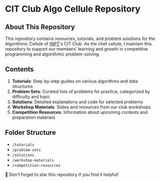 # CIT Club Algo Cellule Repository

## About This Repository
This repository contains resources, tutorials, and problem solutions for the Algorithmic Cellule of [INPT](https://www.inpt.ac.ma/)'s CIT Club. As the chef cellule, I maintain this repository to support our members' learning and growth in competitive programming and algorithmic problem-solving.

## Contents
1. **Tutorials**: Step-by-step guides on various algorithms and data structures
2. **Problem Sets**: Curated lists of problems for practice, categorized by difficulty and topic
3. **Solutions**: Detailed explanations and code for selected problems
4. **Workshop Materials**: Slides and resources from our club workshops
5. **Competition Resources**: Information about upcoming contests and preparation materials

## Folder Structure
- `/tutorials`
- `/problem-sets`
- `/solutions`
- `/workshop-materials`
- `/competition-resources`

🌟 Don't forget to star this repository if you find it helpful!